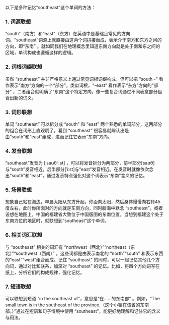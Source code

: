 以下是多种记忆“southeast”这个单词的方法：
### 1. 词源联想
“south”（南方）和“east”（东方）在英语中是基础且常见的方向词。“southeast”词源上就直接由这两个词拼接而成，表示介于南方和东方之间的方向，即“东南” 。就如同我们在地理概念里知道东南方向就是处于南和东之间的区域，单词构成也遵循这样的逻辑。
### 2. 词根词缀联想
虽然 “southeast” 并非严格意义上通过常见词根词缀构成，但可以把 “south -” 看作表示“南方”方向的一个“部分”，类似词根，“-east” 看作表示“东方”方向的“部分” ，二者组合就明确了“东南”这个特定方向，像一些复合词通过不同表意部分组合出新的词义。
### 3. 词形联想
单词 “southeast” 可以拆分成 “south” 和 “east” 两个熟悉的单词部分，这两部分的组合在词形上直观明了，看到 “southeast” 很容易就辨认出是由“south”和“east”组成，进而记住它表示“东南”方向。
### 4. 发音联想
“southeast”发音为 [ˌsaʊθˈiːst] ，可以将发音拆分为两部分，前半部分[saʊθ]与“south”发音相近，后半部分[ˈiːst]与“east”发音相近。在发音时就像依次念出“south”和“east”，通过发音特点强化对这个词表示“东南”含义的记忆。
### 5. 场景联想
想象自己站在海边，早晨太阳从东方升起，你面向太阳，然后身体慢慢向右转45度左右，此时你所面对的方向就是东南方向，同时脑海中默念 “southeast”。或者设想在地图上，中国的福建省大致位于中国版图的东南位置，当想到福建这个处于东南方位的地区时，就联想到“southeast”这个单词。
### 6. 相关词汇联想
与 “southeast” 相关的词汇有 “northwest（西北）”“northeast（东北）”“southwest（西南）” 。这些词都是由表示南北的 “north”“south” 和表示东西的“east”“west”组合而成。记住 “southeast” 的同时，可以一起记忆其他几个方向词，通过对比和联系，加深对 “southeast” 的记忆。比如，将四个方向词写在纸上，分析它们的构成规律，强化记忆。
### 7. 短语联想
可以联想到短语 “in the southeast of”，意思是“在……的东南部” 。例如，“The small town is in the southeast of the province.（这个小镇在该省的东南部。）”通过在短语和句子情境中使用 “southeast”，能更好地理解和记住它的含义与用法。 